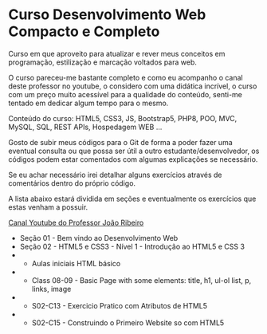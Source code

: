 # Curso Desenvolvimento Web Compacto e Completo

Curso em que aproveito para atualizar e rever meus conceitos em programação, estilização e marcação voltados para web.

O curso pareceu-me bastante completo e como eu acompanho o canal deste professor no youtube, o considero com uma didática incrível, o curso com um preço muito acessível para a qualidade do conteúdo, senti-me tentado em dedicar algum tempo para o mesmo.

Conteúdo do curso: HTML5, CSS3, JS, Bootstrap5, PHP8, POO, MVC, MySQL, SQL, REST APIs, Hospedagem WEB ...

Gosto de subir meus códigos para o Git de forma a poder fazer uma eventual consulta ou que possa ser útil a outro estudante/desenvolvedor, os códigos podem estar comentados com algumas explicações se necessário. 

Se eu achar necessário irei detalhar alguns exercícios através de comentários dentro do próprio código.

A lista abaixo estará dividida em seções e eventualmente os exercícios que estas venham a possuir.

<a href="https://www.youtube.com/@JLDRPT">Canal Youtube do Professor João Ribeiro </a>


- Seção 01 - Bem vindo ao Desenvolvimento Web
- Seção 02 - HTML5 e CSS3 - Nível 1 - Introdução ao HTML5 e CSS 3
 - - Aulas iniciais HTML básico
 - - Class 08-09 - Basic Page with some elements: title, h1, ul-ol list, p, links, image
 - - S02-C13 - Exercicio Pratico com Atributos de HTML5
 - - S02-C15 - Construindo o Primeiro Website so com HTML5

 